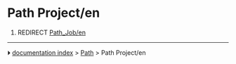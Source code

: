 # Path Project/en
1.  REDIRECT [Path_Job/en](Path_Job/en.md)



---
⏵ [documentation index](../README.md) > [Path](Path_Workbench.md) > Path Project/en
